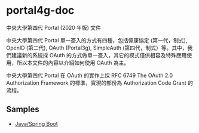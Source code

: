 # portal4g-doc
中央大學第四代 Portal (2020 年版) 文件

中央大學第四代 Portal 單一簽入的方式有四種，包括偉康協定 (第一代，制式), OpenID (第二代), OAuth (Portal3g), SimpleAuth (第四代，制式）等。其中，我們建議新的系統採 OAuth 的方式做單一簽入，其它的模式僅供相容及特殊應用使用，所以本文件的內容以介紹如何使用 OAuth 為主。

中央大學第四代 Portal 在 OAuth 的實作上採 RFC 6749 The OAuth 2.0 Authorization Framework 的標準，實現的部份為 Authorization Code Grant 的流程。

## Samples

* [Java/Spring Boot](https://github.com/ncucc/portal4g-java-oauth-client)
